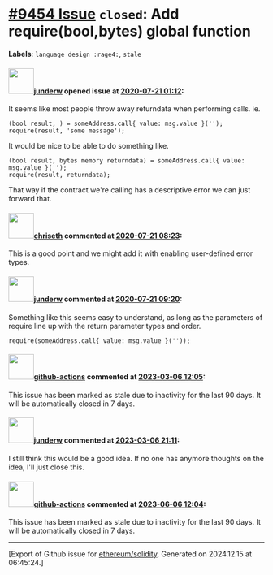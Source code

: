 # [\#9454 Issue](https://github.com/ethereum/solidity/issues/9454) `closed`: Add require(bool,bytes) global function
**Labels**: `language design :rage4:`, `stale`


#### <img src="https://avatars.githubusercontent.com/u/11246316?u=b1879af21c58336a58b5b41376db8eade5006d51&v=4" width="50">[junderw](https://github.com/junderw) opened issue at [2020-07-21 01:12](https://github.com/ethereum/solidity/issues/9454):

It seems like most people throw away returndata when performing calls. ie.

```solidity
(bool result, ) = someAddress.call{ value: msg.value }('');
require(result, 'some message');
```

It would be nice to be able to do something like.

```solidity
(bool result, bytes memory returndata) = someAddress.call{ value: msg.value }('');
require(result, returndata);
```

That way if the contract we're calling has a descriptive error we can just forward that.

#### <img src="https://avatars.githubusercontent.com/u/9073706?v=4" width="50">[chriseth](https://github.com/chriseth) commented at [2020-07-21 08:23](https://github.com/ethereum/solidity/issues/9454#issuecomment-661712025):

This is a good point and we might add it with enabling user-defined error types.

#### <img src="https://avatars.githubusercontent.com/u/11246316?u=b1879af21c58336a58b5b41376db8eade5006d51&v=4" width="50">[junderw](https://github.com/junderw) commented at [2020-07-21 09:20](https://github.com/ethereum/solidity/issues/9454#issuecomment-661741169):

Something like this seems easy to understand, as long as the parameters of require line up with the return parameter types and order.

```solidity
require(someAddress.call{ value: msg.value }(''));
```

#### <img src="https://avatars.githubusercontent.com/in/15368?v=4" width="50">[github-actions](https://github.com/apps/github-actions) commented at [2023-03-06 12:05](https://github.com/ethereum/solidity/issues/9454#issuecomment-1456013117):

This issue has been marked as stale due to inactivity for the last 90 days.
It will be automatically closed in 7 days.

#### <img src="https://avatars.githubusercontent.com/u/11246316?u=b1879af21c58336a58b5b41376db8eade5006d51&v=4" width="50">[junderw](https://github.com/junderw) commented at [2023-03-06 21:11](https://github.com/ethereum/solidity/issues/9454#issuecomment-1457008925):

I still think this would be a good idea. If no one has anymore thoughts on the idea, I'll just close this.

#### <img src="https://avatars.githubusercontent.com/in/15368?v=4" width="50">[github-actions](https://github.com/apps/github-actions) commented at [2023-06-06 12:04](https://github.com/ethereum/solidity/issues/9454#issuecomment-1578632141):

This issue has been marked as stale due to inactivity for the last 90 days.
It will be automatically closed in 7 days.


-------------------------------------------------------------------------------



[Export of Github issue for [ethereum/solidity](https://github.com/ethereum/solidity). Generated on 2024.12.15 at 06:45:24.]
